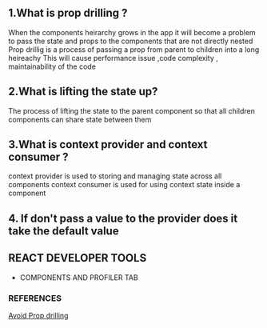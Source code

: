 ## 1.What is prop drilling ?
When the components heirarchy grows in the app it will become a problem to pass the state and props to the components that are not directly nested
Prop drillig is a process of passing a prop from parent to children into a long heireachy 
This will cause performance issue ,code complexity , maintainability of the code
## 2.What is lifting the state up?
The process of lifting the state to the parent component so that all children components can share state between them 
## 3.What is context provider and context consumer ?
context provider is used to storing and managing state across all components 
context consumer is used for using context state inside a component
## 4. If don't pass a value to the provider does it take the default value


## REACT DEVELOPER TOOLS
- COMPONENTS AND PROFILER TAB


### REFERENCES
[Avoid Prop drilling](https://blog.bitsrc.io/avoiding-prop-drilling-in-the-react-ecosystem-a-practical-guide-da785105f8d7#:~:text=In%20the%20React%20ecosystem%2C%20it's,known%20as%20%E2%80%9Cprop%20drilling%E2%80%9D.)
